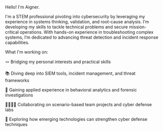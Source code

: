 Hello! I'm Aigner.

I'm a STEM professional pivoting into cybersecurity by leveraging my experience in systems thinking, validation, and root-cause analysis. I’m developing my skills to tackle technical problems and secure mission-critical operations. With hands-on experience in troubleshooting complex systems, I’m dedicated to advancing threat detection and incident response capabilities. 

What I'm working on:

🪢 Bridging my personal interests and practical skills

📚 Diving deep into SIEM tools, incident management, and threat frameworks

🫆 Gaining applied experience in behavioral analytics and forensic investigations

🫱🏾‍🫲🏿 Collaborating on scenario-based team projects and cyber defense labs

🚀 Exploring how emerging technologies can strengthen cyber defense techniques
